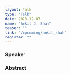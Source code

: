 ```yaml
---
layout: talk
type: "Talk"
date: 2023-12-07
name: "Ankit J. Shah"
teaser: ""
link: "/upcoming/ankit_shah"
register: ""
---
```


### Speaker 


### Abstract


